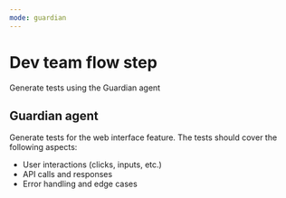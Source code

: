 ```yaml
---
mode: guardian
---
```

# Dev team flow step

Generate tests using the Guardian agent

## Guardian agent

Generate tests for the web interface feature. The tests should cover the following aspects:
- User interactions (clicks, inputs, etc.)
- API calls and responses
- Error handling and edge cases